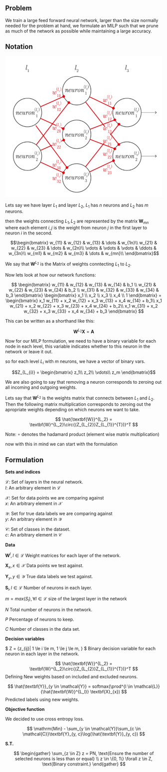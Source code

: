 ## **Problem**
We train a large feed forward neural network, larger than the size normally needed for the problem at hand, we formulate an MILP such that we prune as much of the network as possible while maintaining a large accuracy.

## **Notation**
![alt text](image.png)

Lets say we have layer $L_1$ and layer $L_2$, $L_1$ has $n$ neurons and $L_2$ has $m$ neurons.

then the weights connecting $L_1, L_2$ are represented by the matrix $\textbf{W}_{mn}$ where each element $i,j$ is the weight from neuron $j$ in the first layer to neuron $i$ in the second.


$$\begin{bmatrix}
w_{11} & w_{12} & w_{13} & \dots & w_{1n}\\
w_{21} & w_{22} & w_{23} & \dots & w_{2n}\\
\vdots & \vdots & \vdots & \ddots & w_{3n}\\
w_{m1} & w_{m2} & w_{m3} & \dots & w_{mn}\\
\end{bmatrix}$$

We say that $\textbf{W}^{L_2}$ is the Matrix of weights conntecting $L_1$ to $L_2$.

Now lets look at how our network functions:

$$
\begin{bmatrix}
w_{11} & w_{12} & w_{13} & w_{14} & b_1 \\
w_{21} & w_{22} & w_{23} & w_{24} & b_2 \\
w_{31} & w_{32} & w_{33} & w_{34} & b_3 
\end{bmatrix}
\begin{bmatrix}
x_1 \\ x_2 \\ x_3 \\ x_4 \\ 1
\end{bmatrix} = 
\begin{bmatrix}
x_1 w_{11} + x_2 w_{12} + x_3 w_{13} + x_4 w_{14} + b_1\\
x_1 w_{21} + x_2 w_{22} + x_3 w_{23} + x_4 w_{24} + b_2\\
x_1 w_{31} + x_2 w_{32} + x_3 w_{33} + x_4 w_{34} + b_3
\end{bmatrix} 
$$

This can be written as a shorthand like this:

$$\textbf{W}^{L_2} \textbf{X} = \textbf{A}$$

Now for our MILP formulation, we need to have a binary variable for each node in each level, this variable indicates whether to this neuron in the network or leave it out.

so for each level $L_{i}$ with $m$ neurons, we have a vector of binary vars.

$$Z_{L_{i}} =
\begin{bmatrix}
z_1\\
z_2\\
\vdots\\
z_m
\end{bmatrix}$$

We are also going to say that removing a neuron corresponds to zeroing out all incoming and outgoing weights.

Lets say that $\textbf{W}^{L_{2}}$ is the weights matrix that connects between $L_1$ and $L_2$.
Then the following matrix multiplication corresponds to zeroing out the apropriate weights depending on which neurons we want to take.

$$
\hat{\textbf{W}}^{L_2} = \textbf{W}^{L_2}\circ{(Z_{L_{2}}Z_{L_{1}}^{T})}^T
$$

Note: $\circ$ denotes the hadamard product (element wise matrix multiplication)

now with this in mind we can start with the formulation
## **Formulation**
**Sets and indices**

$\mathcal{L}$: Set of layers in the neural network. <br>
$l$: An arbitrary element in $\mathcal{L}$

$\mathcal{X}$: Set for data points we are comparing against <br> 
$x$: An arbitrary element in $\mathcal{X}$

$\mathcal{Y}$: Set for true data labels we are comparing against <br> 
$y$: An arbitrary element in $\mathcal{Y}$

$\mathcal{C}$: Set of classes in the dataset.<br> 
$c$: An arbitrary element in $\mathcal{C}$

**Data**

$\textbf{W}^l, l \in \mathcal{L}$ Weight matrices for each layer of the network.

$\textbf{X}_{x}, x \in \mathcal{X}$ Data points we test against.

$\textbf{Y}_{y}, y \in \mathcal{Y}$ True data labels we test against.

$\textbf{S}_{l}, l \in \mathcal{L}$ Number of neurons in each layer.

$m = max(S_l), \forall l \in \mathcal{L}$ size of the largest layer in the network

$N$ Total number of neurons in the network.

$P$ Percentage of neurons to keep.

$C$ Number of classes in the data set.

**Decision variables**

$
Z = \{z_{ij}| 1 \le i \le m, 1 \le j \le m, \}
$
Binary decision variable for each neuron in each layer in the network.


$$
\hat{\textbf{W}}^{L_2} = \textbf{W}^{L_2}\circ{(Z_{L_{2}}Z_{L_{1}}^{T})}^T
$$
Defining New weights based on included and excluded neurons.


$$
\hat{\textbf{Y}}_{y \in \mathcal{Y}} = softmax(\prod^{l \in \mathcal{L}}{\hat{\textbf{W}}^{L_l}}  \textbf{X}_{x})
$$ 
Predicted labels using new weights.

**Objective function**

We decided to use cross entropy loss.

$$
\mathrm{Min} - \sum_{y \in \mathcal{Y}}\sum_{c \in \mathcal{C}}\textbf{Y}_{y, c}\log(\hat{\textbf{Y}}_{y, c}) 
$$

**S.T.**

$$
\begin{gather}
\sum_{z \in Z} z = PN, \text{Ensure the number of selected neurons is less than or equal} \\
z \in \{0, 1\} \forall z \in Z, \text{Binary constraint.}
\end{gather}
$$
